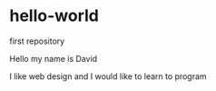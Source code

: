 # hello-world
first repository

Hello my name is David

I like web design and I would like to learn to program
